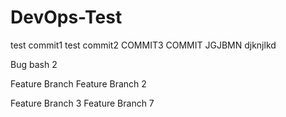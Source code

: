 # DevOps-Test
test commit1
test commit2
COMMIT3
COMMIT
JGJBMN 
djknjlkd

Bug bash
2

Feature Branch
Feature Branch 2

Feature Branch 3
Feature Branch 7







